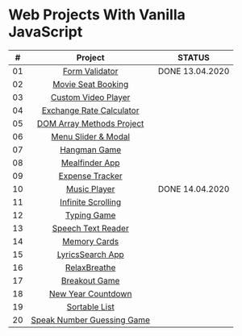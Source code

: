 # Web Projects With Vanilla JavaScript

|  #  |            Project             | STATUS |
| :-: | :----------------------------: | :-------: |
| 01  | [Form Validator](https://github.com/FreeNikita/web-projects-with-vanilla-javascript/tree/master/FormValidator%20) | DONE 13.04.2020 |
| 02  | [Movie Seat Booking]() |  |
| 03  | [Custom Video Player]() |  |
| 04  | [Exchange Rate Calculator]() |  |
| 05  | [DOM Array Methods Project]() |  |
| 06  | [Menu Slider & Modal]() |  |
| 07  | [Hangman Game]() |  |
| 08  | [Mealfinder App]() |  |
| 09  | [Expense Tracker]() |  |
| 10  | [Music Player](https://github.com/FreeNikita/web-projects-with-vanilla-javascript/tree/master/CustomVideoPlayer) | DONE 14.04.2020 |
| 11  | [Infinite Scrolling]() |  |
| 12  | [Typing Game]() |  |
| 13  | [Speech Text Reader]() |  |
| 14  | [Memory Cards]() |  |
| 15  | [LyricsSearch App]() |  |
| 16  | [RelaxBreathe]() |   |
| 17  | [Breakout Game]() |   |
| 18  | [New Year Countdown]() |   |
| 19  | [Sortable List]() |   |
| 20  | [Speak Number Guessing Game]() |   |
